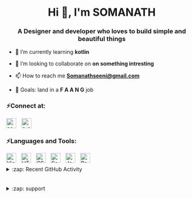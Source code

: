 



<h1 align="center">Hi 👋, I'm SOMANATH</h1>
<h3 align="center">A Designer and developer who loves to build simple and beautiful things</h3>



- 🌱 I’m currently learning **kotlin**

- 👯 I’m looking to collaborate on **on something intresting**

- 📫 How to reach me **Somanathseeni@gmail.com**

- 🥅 Goals: land in a **F A A N G** job


### :zap:Connect at:
<p align="left">
  <a href="https://linkedin.com/in/somanathseeni" target="blank"><img align="center" src="https://raw.githubusercontent.com/rahuldkjain/github-profile-readme-generator/master/src/images/icons/Social/linked-in-alt.svg" alt="somanathseeni"  width="26px" style="padding-right:10px;"  /></a>
  <a href="https://instagram.com/s_somanath_" target="blank"><img align="center" src="https://raw.githubusercontent.com/rahuldkjain/github-profile-readme-generator/master/src/images/icons/Social/instagram.svg" alt="s_somanath_"  width="26px" style="padding-right:10px;"  /></a>


</p>


### :zap:Languages and Tools:

<img align="left" alt="Visual Studio Code" width="26px" src="https://cdn.jsdelivr.net/gh/devicons/devicon/icons/vscode/vscode-original.svg" style="padding-right:10px;" />
<img align="left" alt="HTML5" width="26px" src="https://cdn.jsdelivr.net/gh/devicons/devicon/icons/html5/html5-original.svg" style="padding-right:10px;" />
<img align="left" alt="CSS3" width="26px" src="https://cdn.jsdelivr.net/gh/devicons/devicon/icons/css3/css3-original.svg" style="padding-right:10px;" />
<img align="left" alt="Sass" width="26px" src="https://cdn.jsdelivr.net/gh/devicons/devicon/icons/sass/sass-original.svg" style="padding-right:10px;" />
<img align="left" alt="JavaScript" width="26px" src="https://cdn.jsdelivr.net/gh/devicons/devicon/icons/javascript/javascript-original.svg" style="padding-right:10px;" />
<img align="left" alt="React" width="26px" src="https://cdn.jsdelivr.net/gh/devicons/devicon/icons/react/react-original.svg" style="padding-right:10px;" />

<br>
<br>
<details>
  <summary>:zap: Recent GitHub Activity</summary>
<div align="center">
<p>&nbsp;<img align="left" src="https://github-readme-stats.vercel.app/api?username=som4n&show_icons=true&theme=dark&locale=en" alt="som4n" /></p>
 </div>
<br>
<div align="center">
<p><img align="left" src="https://github-readme-streak-stats.herokuapp.com/?user=som4n&theme=dark" alt="som4n" /></p>
</div>
<br>
</details>
<br>
<br>
<details>
  <summary>:zap: support </summary>
	<p><a href="https://www.buymeacoffee.com/somanath"> <img align="left" src="https://cdn.buymeacoffee.com/buttons/v2/default-yellow.png" height="25" width="105" 		alt="somanath" /></a></p><br><br>
</details>
